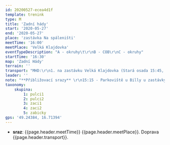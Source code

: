 ```yaml
---
id: 20200527-ecea4d1f
template: trenink
type: M
title: 'Zadní hády'
start: '2020-05-27'
end: '2020-05-27'
place: 'zastávka Na spáleništi'
meetTime: '16:00'
meetPlace: 'Velká Klajdovka'
eventTypeDescription: "A - okruhy\t\r\nB - COB\r\nC - okruhy"
startTime: '16:30'
map: 'Zadní Hády'
terrain: ''
transport: "MHD:\r\n1. na zastávku Velká Klajdovka (Stará osada 15:45, Autobus 201 - Velká Klajdovka,15:55)\r\nnebo\r\n2. na zastávku Podbělová a odsud pěšky na parkoviště za Velkou Klajdovkou (Česká 15:10,Tramvaj 12 - Dělnický dům, 15:34, Autobus 55 - Podbělová, 15:46)\r\nZ parkoviště za Velkou Klajdovkou bude organizován odvoz auty na místo tréninku"
leader: ''
note: "**Přibližovací srazy** \r\n15:15 - Parkoviště u Billy u zastávky Přívrat (Lenka - 737 353 537)\r\n15:30 - Halasovo náměstí (Alena - 605 440 445)\r\nDoprava bude tentokrát osobními auty. Kontaktujte nás v nejpozději do úterního večera v případě, že plánujete využít společnou dopravu nebo nabízíte volná místa ve vlastním vozidle."
taxonomy:
    skupina:
        1: pulci1
        2: pulci2
        3: zaci1
        4: zaci2
        5: zabicky
gps: '49.24384, 16.71394'
---
```

* **sraz**: {{page.header.meetTime}} {{page.header.meetPlace}}. Doprava {{page.header.transport}}.
